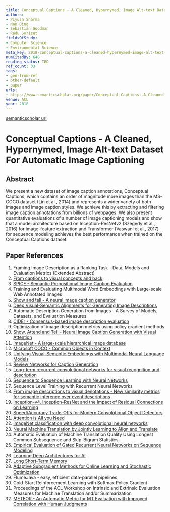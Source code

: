 ```yaml
---
title: Conceptual Captions - A Cleaned, Hypernymed, Image Alt-text Dataset For Automatic Image Captioning
authors:
- Piyush Sharma
- Nan Ding
- Sebastian Goodman
- Radu Soricut
fieldsOfStudy:
- Computer Science
- Environmental Science
meta_key: 2018-conceptual-captions-a-cleaned-hypernymed-image-alt-text-dataset-for-automatic-image-captioning
numCitedBy: 648
reading_status: TBD
ref_count: 33
tags:
- gen-from-ref
- other-default
- paper
urls:
- https://www.semanticscholar.org/paper/Conceptual-Captions:-A-Cleaned,-Hypernymed,-Image-Sharma-Ding/b4df354db88a70183a64dbc9e56cf14e7669a6c0?sort=total-citations
venue: ACL
year: 2018
---
```


[semanticscholar url](https://www.semanticscholar.org/paper/Conceptual-Captions:-A-Cleaned,-Hypernymed,-Image-Sharma-Ding/b4df354db88a70183a64dbc9e56cf14e7669a6c0?sort=total-citations)

# Conceptual Captions - A Cleaned, Hypernymed, Image Alt-text Dataset For Automatic Image Captioning

## Abstract

We present a new dataset of image caption annotations, Conceptual Captions, which contains an order of magnitude more images than the MS-COCO dataset (Lin et al., 2014) and represents a wider variety of both images and image caption styles. We achieve this by extracting and filtering image caption annotations from billions of webpages. We also present quantitative evaluations of a number of image captioning models and show that a model architecture based on Inception-ResNetv2 (Szegedy et al., 2016) for image-feature extraction and Transformer (Vaswani et al., 2017) for sequence modeling achieves the best performance when trained on the Conceptual Captions dataset.

## Paper References

1. Framing Image Description as a Ranking Task - Data, Models and Evaluation Metrics (Extended Abstract)
2. [From captions to visual concepts and back](2015-from-captions-to-visual-concepts-and-back)
3. [SPICE - Semantic Propositional Image Caption Evaluation](2016-spice-semantic-propositional-image-caption-evaluation)
4. Training and Evaluating Multimodal Word Embeddings with Large-scale Web Annotated Images
5. [Show and tell - A neural image caption generator](2015-show-and-tell-a-neural-image-caption-generator)
6. [Deep Visual-Semantic Alignments for Generating Image Descriptions](2017-deep-visual-semantic-alignments-for-generating-image-descriptions)
7. Automatic Description Generation from Images - A Survey of Models, Datasets, and Evaluation Measures
8. [CIDEr - Consensus-based image description evaluation](2015-cider-consensus-based-image-description-evaluation)
9. Optimization of image description metrics using policy gradient methods
10. [Show, Attend and Tell - Neural Image Caption Generation with Visual Attention](2015-show-attend-and-tell-neural-image-caption-generation-with-visual-attention)
11. [ImageNet - A large-scale hierarchical image database](2009-imagenet-a-large-scale-hierarchical-image-database)
12. [Microsoft COCO - Common Objects in Context](2014-microsoft-coco-common-objects-in-context)
13. [Unifying Visual-Semantic Embeddings with Multimodal Neural Language Models](2014-unifying-visual-semantic-embeddings-with-multimodal-neural-language-models)
14. [Review Networks for Caption Generation](2016-review-networks-for-caption-generation)
15. [Long-term recurrent convolutional networks for visual recognition and description](2015-long-term-recurrent-convolutional-networks-for-visual-recognition-and-description)
16. [Sequence to Sequence Learning with Neural Networks](2014-sequence-to-sequence-learning-with-neural-networks)
17. Sequence Level Training with Recurrent Neural Networks
18. [From image descriptions to visual denotations - New similarity metrics for semantic inference over event descriptions](2014-from-image-descriptions-to-visual-denotations-new-similarity-metrics-for-semantic-inference-over-event-descriptions)
19. [Inception-v4, Inception-ResNet and the Impact of Residual Connections on Learning](2017-inception-v4-inception-resnet-and-the-impact-of-residual-connections-on-learning)
20. [Speed/Accuracy Trade-Offs for Modern Convolutional Object Detectors](2017-speed-accuracy-trade-offs-for-modern-convolutional-object-detectors)
21. [Attention is All you Need](2017-transformer.md)
22. [ImageNet classification with deep convolutional neural networks](2012-alexnet.md)
23. [Neural Machine Translation by Jointly Learning to Align and Translate](2015-neural-machine-translation-by-jointly-learning-to-align-and-translate)
24. Automatic Evaluation of Machine Translation Quality Using Longest Common Subsequence and Skip-Bigram Statistics
25. [Empirical Evaluation of Gated Recurrent Neural Networks on Sequence Modeling](2014-empirical-evaluation-of-gated-recurrent-neural-networks-on-sequence-modeling)
26. [Learning Deep Architectures for AI](2007-learning-deep-architectures-for-ai)
27. [Long Short-Term Memory](1997-long-short-term-memory)
28. [Adaptive Subgradient Methods for Online Learning and Stochastic Optimization](2010-adaptive-subgradient-methods-for-online-learning-and-stochastic-optimization)
29. FlumeJava - easy, efficient data-parallel pipelines
30. Cold-Start Reinforcement Learning with Softmax Policy Gradient
31. Proceedings of the ACL Workshop on Intrinsic and Extrinsic Evaluation Measures for Machine Translation and/or Summarization
32. [METEOR - An Automatic Metric for MT Evaluation with Improved Correlation with Human Judgments](2005-meteor-an-automatic-metric-for-mt-evaluation-with-improved-correlation-with-human-judgments)
